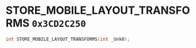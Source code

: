 # STORE_MOBILE_LAYOUT_TRANSFORMS `0x3CD2C250`

```cpp
int STORE_MOBILE_LAYOUT_TRANSFORMS(int _Unk0);
```